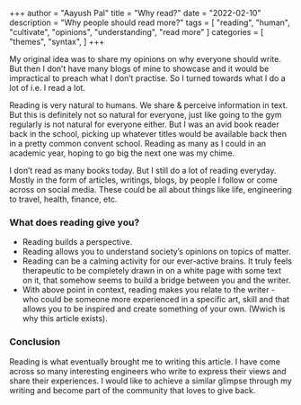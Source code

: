 +++
author = "Aayush Pal"
title = "Why read?"
date = "2022-02-10"
description = "Why people should read more?"
tags = [
    "reading",
    "human",
	"cultivate",
	"opinions",
	"understanding",
	"read more"
]
categories = [
    "themes",
    "syntax",
]
+++

My original idea was to share my opinions on why everyone should write. But then I don’t have many blogs of mine to showcase and it would be impractical to preach what I don’t practise. So I turned towards what I do a lot of i.e. I read a lot.

Reading is very natural to humans. We share & perceive information in text. But this is definitely not so natural for everyone, just like going to the gym regularly is not natural for everyone either. But I was an avid book reader back in the school, picking up whatever titles would be available back then in a pretty common convent school. Reading as many as I could in an academic year, hoping to go big the next one was my chime.

I don’t read as many books today. But I still do a lot of reading everyday. Mostly in the form of articles, writings, blogs, by people I follow or come across on social media. These could be all about things like life, engineering to travel, health, finance, etc.

### What does reading give you?

* Reading builds a perspective.
* Reading allows you to understand society’s opinions on topics of matter.
* Reading can be a calming activity for our ever-active brains. It truly feels therapeutic to be completely drawn in on a white page with some text on it, that somehow seems to build a bridge between you and the writer.
* With above point in context, reading makes you relate to the writer - who could be someone more experienced in a specific art, skill and that allows you to be inspired and create something of your own. (Wwich is why this article exists).

### Conclusion

Reading is what eventually brought me to writing this article. I have come across so many interesting engineers who write to express their views and share their experiences. I would like to achieve a similar glimpse through my writing and become part of the community that loves to give back.
